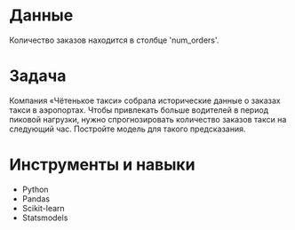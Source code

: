 # Данные

Количество заказов находится в столбце 'num_orders'.

# Задача

Компания «Чётенькое такси» собрала исторические данные о заказах такси в аэропортах. Чтобы привлекать больше водителей в период пиковой нагрузки, нужно спрогнозировать количество заказов такси на следующий час. Постройте модель для такого предсказания.

# Инструменты и навыки

- Python
- Pandas
- Scikit-learn
- Statsmodels
